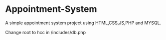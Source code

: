 # Appointment-System

A simple appointment system project using HTML,CSS,JS,PHP and MYSQL.

Change root to hcc in /includes/db.php

